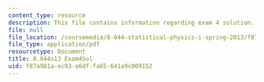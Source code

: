 ```yaml
---
content_type: resource
description: This file contains information regarding exam 4 solution.
file: null
file_location: /coursemedia/8-044-statistical-physics-i-spring-2013/f87a981aec93a6dffa65641a9c009152_MIT8_044S14_exam4sol_04.pdf
file_type: application/pdf
resourcetype: Document
title: 8.044s13 Exam4Sol
uid: f87a981a-ec93-a6df-fa65-641a9c009152
---
```

